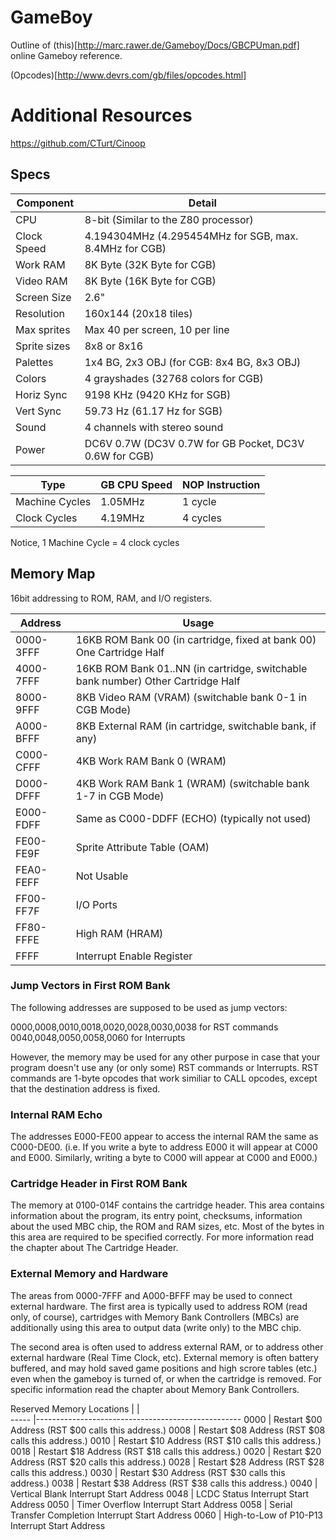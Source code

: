 # GameBoy
Outline of (this)[http://marc.rawer.de/Gameboy/Docs/GBCPUman.pdf] online Gameboy reference.

(Opcodes)[http://www.devrs.com/gb/files/opcodes.html]

# Additional Resources
https://github.com/CTurt/Cinoop

## Specs

| Component  |   Detail    
------------ |	------------------------------------------------------
CPU          |	8-bit (Similar to the Z80 processor)
Clock Speed  |	4.194304MHz (4.295454MHz for SGB, max. 8.4MHz for CGB)
Work RAM     |	8K Byte (32K Byte for CGB)
Video RAM    |	8K Byte (16K Byte for CGB)
Screen Size  |	2.6"
Resolution   |	160x144 (20x18 tiles)
Max sprites  |	Max 40 per screen, 10 per line
Sprite sizes |	8x8 or 8x16
Palettes     |	1x4 BG, 2x3 OBJ (for CGB: 8x4 BG, 8x3 OBJ)
Colors       |	4 grayshades (32768 colors for CGB)
Horiz Sync   |	9198 KHz (9420 KHz for SGB)
Vert Sync    |	59.73 Hz (61.17 Hz for SGB)
Sound        |	4 channels with stereo sound
Power        |	DC6V 0.7W (DC3V 0.7W for GB Pocket, DC3V 0.6W for CGB)


|	Type		|	GB CPU Speed 	|	NOP Instruction
---------------	|	---------------	|	-----------------
Machine Cycles 	|	1.05MHz 		|	1 cycle
Clock Cycles   	|	4.19MHz 		|	4 cycles

Notice, 1 Machine Cycle = 4 clock cycles

## Memory Map

16bit addressing to ROM, RAM, and I/O registers.

| Address   |   Usage    
----------- |	------------------------------------------------------	
0000-3FFF	|	16KB ROM Bank 00     (in cartridge, fixed at bank 00)		One Cartridge Half 
4000-7FFF   |	16KB ROM Bank 01..NN (in cartridge, switchable bank number)	Other Cartridge Half
8000-9FFF   |	8KB Video RAM (VRAM) (switchable bank 0-1 in CGB Mode)
A000-BFFF   |	8KB External RAM     (in cartridge, switchable bank, if any)
C000-CFFF   |	4KB Work RAM Bank 0 (WRAM)
D000-DFFF   |	4KB Work RAM Bank 1 (WRAM)  (switchable bank 1-7 in CGB Mode)
E000-FDFF   |	Same as C000-DDFF (ECHO)    (typically not used)
FE00-FE9F   |	Sprite Attribute Table (OAM)
FEA0-FEFF   |	Not Usable
FF00-FF7F   |	I/O Ports
FF80-FFFE   |	High RAM (HRAM)
FFFF        |	Interrupt Enable Register

### Jump Vectors in First ROM Bank

The following addresses are supposed to be used as jump vectors:

  0000,0008,0010,0018,0020,0028,0030,0038   for RST commands
  0040,0048,0050,0058,0060                  for Interrupts

However, the memory may be used for any other purpose in case that your program doesn't use any (or only some) RST commands or Interrupts. 
RST commands are 1-byte opcodes that work similiar to CALL opcodes, except that the destination address is fixed.

### Internal RAM Echo
 The addresses E000-FE00 appear to access the internal
RAM the same as C000-DE00. (i.e. If you write a byte to
address E000 it will appear at C000 and E000.
Similarly, writing a byte to C000 will appear at C000
and E000.)

### Cartridge Header in First ROM Bank

The memory at 0100-014F contains the cartridge header. 
This area contains information about the program, its entry point, checksums, information about the used MBC chip, the ROM and RAM sizes, etc. 
Most of the bytes in this area are required to be specified correctly. 
For more information read the chapter about The Cartridge Header.

### External Memory and Hardware

The areas from 0000-7FFF and A000-BFFF may be used to connect external hardware. 
The first area is typically used to address ROM (read only, of course), cartridges with Memory Bank Controllers (MBCs)
are additionally using this area to output data (write only) to the MBC chip. 

The second area is often used to address external RAM, or to address other external hardware (Real Time Clock, etc). 
External memory is often battery buffered, and may hold saved game positions and high scrore tables (etc.) even when the gameboy is turned of, or when the cartridge is removed. 
For specific information read the chapter about Memory Bank Controllers.

Reserved Memory Locations
| 		| 	
-----	|---------------------------------------------------
0000	|	Restart $00 Address (RST $00 calls this address.)
0008	|	Restart $08 Address (RST $08 calls this address.)
0010	|	Restart $10 Address (RST $10 calls this address.)
0018	|	Restart $18 Address (RST $18 calls this address.)
0020	|	Restart $20 Address (RST $20 calls this address.)
0028	|	Restart $28 Address (RST $28 calls this address.)
0030	|	Restart $30 Address (RST $30 calls this address.)
0038	|	Restart $38 Address (RST $38 calls this address.)
0040	|	Vertical Blank Interrupt Start Address
0048	|	LCDC Status Interrupt Start Address
0050	|	Timer Overflow Interrupt Start Address
0058	|	Serial Transfer Completion Interrupt Start Address
0060	|	High-to-Low of P10-P13 Interrupt Start Address


















